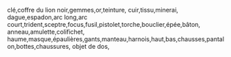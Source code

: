 clé,coffre du lion noir,gemmes,or,teinture,
cuir,tissu,minerai,
dague,espadon,arc long,arc court,trident,sceptre,focus,fusil,pistolet,torche,bouclier,épée,bâton,
anneau,amulette,colifichet,
haume,masque,épaulières,gants,manteau,harnois,haut,bas,chausses,pantalon,bottes,chaussures,
objet de dos,